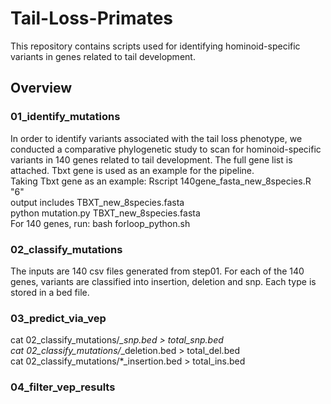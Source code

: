 # Tail-Loss-Primates
This repository contains scripts used for identifying hominoid-specific variants in genes related to tail development. 
## Overview
### 01_identify_mutations
In order to identify variants associated with the tail loss phenotype, we conducted a comparative phylogenetic study to scan for hominoid-specific variants in 140 genes related to tail development. The full gene list is attached. Tbxt gene is used as an example for the pipeline.  
Taking Tbxt gene as an example:
Rscript 140gene_fasta_new_8species.R "6"  
output includes TBXT_new_8species.fasta  
python mutation.py TBXT_new_8species.fasta   
For 140 genes, run:
bash forloop_python.sh
### 02_classify_mutations
The inputs are 140 csv files generated from step01. For each of the 140 genes, variants are classified into insertion, deletion and snp. Each type is stored in a bed file. 


### 03_predict_via_vep
cat 02_classify_mutations/*_snp.bed > total_snp.bed  
cat 02_classify_mutations/*_deletion.bed > total_del.bed  
cat 02_classify_mutations/*_insertion.bed > total_ins.bed

### 04_filter_vep_results
